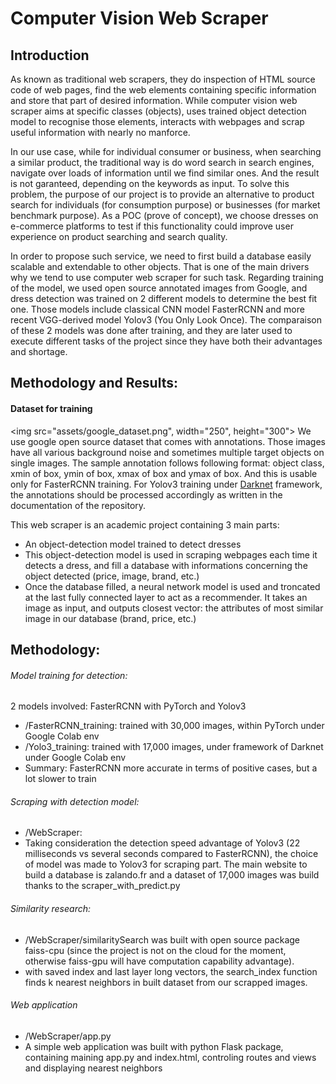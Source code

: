 # Computer Vision Web Scraper

## Introduction
As known as traditional web scrapers, they do inspection of HTML source code of web pages, find the web elements containing specific information and store that part of desired information. While computer vision web scraper aims at specific classes (objects), uses trained object detection model to recognise those elements, interacts with webpages and scrap useful information with nearly no manforce.

In our use case, while for individual consumer or business, when searching a similar product, the traditional way is do word search in search engines, navigate over loads of information until we find similar ones. And the result is not garanteed, depending on the keywords as input. To solve this problem, the purpose of our project is to provide an alternative to product search for individuals (for consumption purpose) or businesses (for market benchmark purpose). As a POC (prove of concept), we choose dresses on e-commerce platforms to test if this functionality could improve user experience on product searching and search quality. 

In order to propose such service, we need to first build a database easily scalable and extendable to other objects. That is one of the main drivers why we tend to use computer web scraper for such task. Regarding training of the model, we used open source annotated images from Google, and dress detection was trained on 2 different models to determine the best fit one. Those models include classical CNN model FasterRCNN and more recent VGG-derived model Yolov3 (You Only Look Once). The comparaison of these 2 models was done after training, and they are later used to execute different tasks of the project since they have both their advantages and shortage.

## Methodology and Results:

#### Dataset for training
<img src="assets/google_dataset.png", width="250", height="300">
We use google open source dataset that comes with annotations. Those images have all various background noise and sometimes multiple target objects on single images. The sample annotation follows following format: object class, xmin of box, ymin of box, xmax of box and ymax of box. And this is usable only for FasterRCNN training. For Yolov3 training under [Darknet](https://github.com/AlexeyAB/darknet) framework, the annotations should be processed accordingly as written in the documentation of the repository.

This web scraper is an academic project containing 3 main parts:

* An object-detection model trained to detect dresses
* This object-detection model is used in scraping webpages each time it detects a dress, and fill a database with informations concerning the object detected (price, image, brand, etc.)
* Once the database filled, a neural network model is used and troncated at the last fully connected layer to act as a recommender. It takes an image as input, and outputs closest vector: the attributes of most similar image in our database (brand, price, etc.)

## Methodology:
###### Model training for detection:
  2 models involved: FasterRCNN with PyTorch and Yolov3
  * /FasterRCNN_training: trained with 30,000 images, within PyTorch under Google Colab env 
  * /Yolo3_training: trained with 17,000 images, under framework of Darknet under Google Colab env
  * Summary: FasterRCNN more accurate in terms of positive cases, but a lot slower to train

###### Scraping with detection model:
  * /WebScraper: 
  * Taking consideration the detection speed advantage of Yolov3 (22 milliseconds vs several seconds compared to FasterRCNN), the choice of model was made to Yolov3 for scraping part. The main website to build a database is zalando.fr and a dataset of 17,000 images was build thanks to the scraper_with_predict.py

###### Similarity research:
  * /WebScraper/similaritySearch was built with open source package faiss-cpu (since the project is not on the cloud for the moment, otherwise faiss-gpu will have computation capability advantage). 
  * with saved index and last layer long vectors, the search_index function finds k nearest neighbors in built dataset from our scrapped images.

###### Web application
  * /WebScraper/app.py
  * A simple web application was built with python Flask package, containing maining app.py and index.html, controling routes and views and displaying nearest neighbors
